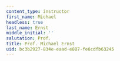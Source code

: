 ```yaml
---
content_type: instructor
first_name: Michael
headless: true
last_name: Ernst
middle_initial: ''
salutation: Prof.
title: Prof. Michael Ernst
uid: bc3b2927-834e-eaad-e887-fe6cdfb63245
---
```

